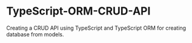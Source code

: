 # TypeScript-ORM-CRUD-API
Creating a CRUD API using TypeScript and TypeScript ORM for creating database from models.
